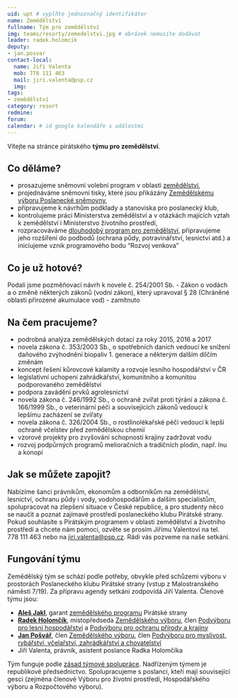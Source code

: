 ```yaml
---
uid: upt # vyplňte jednoznačný identifikátor
name: Zemědělství
fullname: Tým pro zemědělství
img: teams/resorty/zemedelstvi.jpg # obrázek nemusíte dodávat
leader: radek.holomcik
deputy:
- jan.posvar
contact-local:
  name: Jiří Valenta
  mob: 778 111 463
  mail: jiri.valenta@psp.cz
  img: 
tags:
- zemědělství
category: resort
redmine:
forum:
calendar: # id google kalendáře s událostmi
---
```


Vítejte na stránce pirátského **týmu pro zemědělství**.

Co děláme?
----------
* prosazujeme sněmovní volební program v oblasti [zemědělství](https://www.pirati.cz/program/psp2017/zemedelstvi/),
* projednáváme sněmovní tisky, které jsou přikázány [Zemědělskému výboru Poslanecké sněmovny](http://www.psp.cz/sqw/hp.sqw?k=4700),
* připravujeme k návrhům podklady a stanoviska pro poslanecký klub,
* kontrolujeme práci Ministerstva zemědělství a v otázkách majících vztah k zemědělství i Ministerstvo životního prostředí,
* rozpracováváme [dlouhodobý program pro zemědělství](https://www.pirati.cz/program/dlouhodoby/zemedelstvi/), připravujeme jeho rozšíření do podbodů (ochrana půdy, potravinářství, lesnictví atd.) a iniciujeme vznik programového bodu “Rozvoj venkova”

Co je už hotové?
----------------------
Podali jsme pozměňovací návrh k novele č. 254/2001 Sb. - Zákon o vodách a o změně některých zákonů (vodní zákon), který upravoval § 28 (Chráněné oblasti přirozené akumulace vod) - zamítnuto

Na čem pracujeme?
----------------------
* podrobná analýza zemědělských dotací za roky 2015, 2016 a 2017
* novela zákona č. 353/2003 Sb., o spotřebních daních vedoucí ke snížení daňového zvýhodnění biopaliv 1. generace a některým dalším dílčím změnám
* koncept řešení kůrovcové kalamity a rozvoje lesního hospodářství v ČR
* legislativní uchopení zahrádkářství, komunitního a komunitou podporovaného zemědělství
* podpora zavádění prvků agrolesnictví
* novela zákona č. 246/1992 Sb., o ochraně zvířat proti týrání a zákona č. 166/1999 Sb., o veterinární péči a souvisejících zákonů vedoucí k lepšímu zacházení se zvířaty
* novela zákona č. 326/2004 Sb., o rostlinolékařské péči vedoucí k lepší ochraně včelstev před zemědělskou chemií
* vzorové projekty pro zvyšování schopnosti krajiny zadržovat vodu
* rozvoj podpůrných programů melioračních a tradičních plodin, např. lnu a konopí 

Jak se můžete zapojit?
----------------------

Nabízíme šanci právníkům, ekonomům a odborníkům na zemědělství, lesnictví, ochranu půdy i vody, vodohospodářům a dalším specialistům, spolupracovat na zlepšení situace v České republice, a pro studenty něco se naučit a poznat zajímavé prostředí poslaneckého klubu Pirátské strany.
Pokud souhlasíte s Pirátským programem v oblasti zemědělství a životního prostředí a chcete nám pomoci, ozvěte se prosím Jiřímu Valentovi na tel. 778 111 463 nebo na jiri.valenta@psp.cz. Rádi vás pozveme na naše setkání.

Fungování týmu
----------------------

Zemědělský tým se schází podle potřeby, obvykle před schůzemi výboru v prostorách Poslaneckého klubu Pirátské strany (vstup z Malostranského náměstí 7/19). Za přípravu agendy setkání zodpovídá Jiří Valenta.
Členové týmu jsou:
* **[Aleš Jakl](https://www.pirati.cz/lide/ales-jakl/)**, garant [zemědělského programu](https://www.pirati.cz/program/psp2017/zemedelstvi/) Pirátské strany
* **[Radek Holomčík](https://www.pirati.cz/lide/radek-holomcik/)**, místopředseda [Zemědělského výboru](http://www.psp.cz/sqw/hp.sqw?k=4700), člen [Podvýboru pro lesní hospodářství](http://www.psp.cz/sqw/hp.sqw?k=4727) a [Podvýboru pro ochranu přírody a krajiny](http://www.psp.cz/sqw/hp.sqw?k=4620)
* **[Jan Pošvář](https://www.pirati.cz/lide/jan-posvar/)**, člen [Zemědělského výboru](http://www.psp.cz/sqw/hp.sqw?k=4700), člen [Podvýboru pro myslivost, rybářství, včelařství, zahrádkářství a chovatelství](http://www.psp.cz/sqw/hp.sqw?k=4726)
* Jiří Valenta, právník, asistent poslance Radka Holomčíka

Tým funguje podle [zásad týmové spolupráce](https://wiki.pirati.cz/rules/or_zatys). Nadřízeným týmem je republikové předsednictvo. Spolupracujeme s poslanci, kteří mají související gesci (zejména členové Výboru pro životní prostředí, Hospodářského výboru a Rozpočtového výboru).

